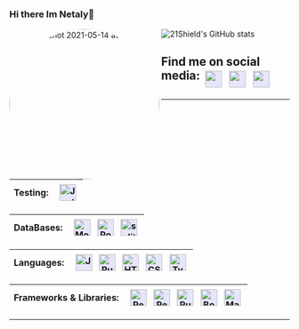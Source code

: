 
#
### Hi there Im Netaly👋
<img  align="left" width="270" alt="Screen Shot 2021-05-14 at 6 43 59 PM" src="https://user-images.githubusercontent.com/25016486/118338753-ea37ca00-b4e4-11eb-94c2-c7ac2e72306e.png" style="border-radius:50%;"/> 

![21Shield's GitHub stats](https://github-readme-stats.vercel.app/api?username=21shield&theme=graywhite&show_icons=true)

###

## Find me on social media:  <a href="https://linkedin.com/in/netalyRamirez" target="_blank" rel="noopener noreferrer"> <img src="https://cdn.jsdelivr.net/npm/simple-icons@v3/icons/linkedin.svg" height="30" style="vertical-align:top; margin:4px; background-color: lavender;"></a> <a href="https://21netaly.medium.com/" target="_blank" rel="noopener noreferrer"> <img src="https://cdn.jsdelivr.net/npm/simple-icons@3.13.0/icons/medium.svg" height="30" style="vertical-align:top; margin:4px; background-color: lavender;"></a> <a href="https://twitter.com/NetalyCodes" target="_blank" rel="noopener noreferrer"> <img src="https://cdn.jsdelivr.net/npm/simple-icons@3.13.0/icons/twitter.svg" height="30" style="vertical-align:top; margin:4px; background-color: lavender;"></a>  


----
| Testing: | <img src="https://cdn.jsdelivr.net/npm/simple-icons@3.13.0/icons/jest.svg" alt="Jest" height="30" style="vertical-align:top; margin:4px; background-color: lavender;"> | 
| :----:  |    :----:   |

| DataBases:  | <img src="https://cdn.jsdelivr.net/npm/simple-icons@3.13.0/icons/mongodb.svg" alt="MongoDb" height="30" style="vertical-align:top; margin:4px; background-color: lavender;">  <img src="https://cdn.jsdelivr.net/npm/simple-icons@3.13.0/icons/postgresql.svg" alt="PostgreSQL" height="30" style="vertical-align:top; margin:4px; background-color: lavender;"> <img src="https://cdn.jsdelivr.net/npm/simple-icons@3.13.0/icons/sqlite.svg" alt="sqlite" height="30" style="vertical-align:top; margin:4px; background-color: lavender;">| 
| :----:  |    :----:   |


| Languages: | <img src="https://cdn.jsdelivr.net/npm/simple-icons@3.13.0/icons/javascript.svg" alt="JavaScript" height="30" style="vertical-align:top; margin:4px; background-color: lavender;">  <img src="https://cdn.jsdelivr.net/npm/simple-icons@3.13.0/icons/ruby.svg" alt="Ruby" height="30" style="vertical-align:top; margin:4px; background-color: lavender;"> <img src="https://cdn.jsdelivr.net/npm/simple-icons@3.13.0/icons/html5.svg" alt="HTML" height="30" style="vertical-align:top; margin:4px; background-color: lavender;"> <img src="https://cdn.jsdelivr.net/npm/simple-icons@3.13.0/icons/css3.svg" alt="CSS" height="30" style="vertical-align:top; margin:4px; background-color: lavender;"> <img src="https://cdn.jsdelivr.net/npm/simple-icons@3.13.0/icons/typescript.svg" alt="TypeScript" height="30" style="vertical-align:top; margin:4px; background-color: lavender;"> | 
| :----:  |    :----:   |  

|  Frameworks & Libraries: |  <img src="https://cdn.jsdelivr.net/npm/simple-icons@3.13.0/icons/react.svg" alt="React" height="30" style="vertical-align:top; margin:4px; background-color: lavender;">  <img src="https://cdn.jsdelivr.net/npm/simple-icons@3.13.0/icons/redux.svg" alt="Redux" height="30" style="vertical-align:top; margin:4px; background-color: lavender;"> <img src="https://cdn.jsdelivr.net/npm/simple-icons@3.13.0/icons/rubyonrails.svg" alt="RubyOnRails" height="30" style="vertical-align:top; margin:4px; background-color: lavender;">  <img src="https://cdn.jsdelivr.net/npm/simple-icons@3.13.0/icons/bootstrap.svg" alt="Bootstrap" height="30" style="vertical-align:top; margin:4px; background-color: lavender;">  <img src="https://cdn.jsdelivr.net/npm/simple-icons@3.13.0/icons/material-ui.svg" alt="Material Ui" height="30" style="vertical-align:top; margin:4px; background-color: lavender;">| 
| :----:  |    :----:   | 


------




<!--
**21shield/21shield** is a ✨ _special_ ✨ repository because its `README.md` (this file) appears on your GitHub profile.

Here are some ideas to get you started:

- 🔭 I’m currently working on ...
- 🌱 I’m currently learning ...
- 👯 I’m looking to collaborate on ...
- 🤔 I’m looking for help with ...
- 💬 Ask me about ...
- 📫 How to reach me: ...
- 😄 Pronouns: ...
- ⚡ Fun fact: ...
-->
